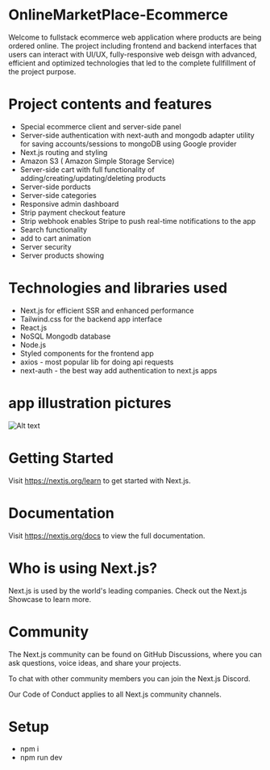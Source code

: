 # OnlineMarketPlace-Ecommerce

Welcome to fullstack ecommerce web application where products are being ordered online. The project including frontend and backend interfaces that users can interact with UI/UX, fully-responsive web deisgn with advanced, efficient and optimized technologies that led to the complete fullfillment of the project purpose.

# Project contents and features

* Special ecommerce client and server-side panel 
* Server-side authentication with next-auth and mongodb adapter utility for saving accounts/sessions to mongoDB using Google provider 
* Next.js routing and styling
* Amazon S3 ( Amazon Simple Storage Service)
* Server-side cart with full functionality of adding/creating/updating/deleting products
* Server-side porducts
* Server-side categories
* Responsive admin dashboard
* Strip payment checkout feature
* Strip webhook enables Stripe to push real-time notifications to the app
* Search functionality
* add to cart animation
* Server security
* Server products showing 

# Technologies and libraries used

  * Next.js for efficient SSR and enhanced performance 
  * Tailwind.css for the backend app interface
  * React.js
  * NoSQL Mongodb database
  * Node.js
  * Styled components for the frontend app
  * axios - most popular lib for doing api requests
  * next-auth - the best way add authentication to next.js apps


# app illustration pictures
![Alt text](C:\Users\lenovo\Desktop\project-image[1].png "Optional title")



# Getting Started
Visit https://nextjs.org/learn to get started with Next.js.

# Documentation
Visit https://nextjs.org/docs to view the full documentation.

# Who is using Next.js?
Next.js is used by the world's leading companies. Check out the Next.js Showcase to learn more.

# Community
The Next.js community can be found on GitHub Discussions, where you can ask questions, voice ideas, and share your projects.

To chat with other community members you can join the Next.js Discord.

Our Code of Conduct applies to all Next.js community channels.

# Setup

- npm i
- npm run dev

        
